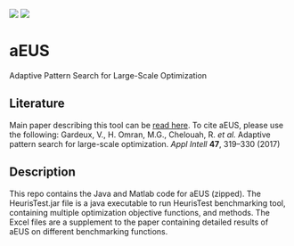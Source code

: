 ![](https://img.shields.io/badge/build-passing-green.svg)
![](https://img.shields.io/badge/version-1.0-blue.svg)

# aEUS
Adaptive Pattern Search for Large-Scale Optimization

## Literature
Main paper describing this tool can be [read here](https://link.springer.com/article/10.1007/s10489-017-0901-8).
To cite aEUS, please use the following:
Gardeux, V., H. Omran, M.G., Chelouah, R. *et al.* Adaptive pattern search for large-scale optimization. *Appl Intell* **47**, 319–330 (2017)

## Description
This repo contains the Java and Matlab code for aEUS (zipped).
The HeurisTest.jar file is a java executable to run HeurisTest benchmarking tool, containing multiple optimization objective functions, and methods.
The Excel files are a supplement to the paper containing detailed results of aEUS on different benchmarking functions.
